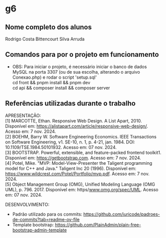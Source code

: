 # g6



## Nome completo dos alunos

Rodrigo Costa Bittencourt Silva Arruda  

## Comandos para por o projeto em funcionamento  
  
- OBS: Para iniciar o projeto, é necessário iniciar o banco de dados MySQL na porta 3307 (ou de sua escolha, alterando o arquivo Conexao.php) e rodar o script 'setup.sql'  
cd front && pnpm install && pnpm dev  
cd api && composer install && composer server  

## Referências utilizadas durante o trabalho

APRESENTAÇÃO:  
[1] MARCOTTE, Ethan. Responsive Web Design. A List Apart, 2010. Disponível em: https://alistapart.com/article/responsive-web-design/. Acesso em: 7 nov. 2024.  
[2] BOEHM, Barry W. Software Engineering Economics. IEEE Transactions on Software Engineering, v1. SE-10, n. 1, p. 4-21, jan. 1984. DOI: 10.1109/TSE.1984.50101932. Acesso em: 07 nov. 2024.  
[3] BOOTSTRAP. Powerful, extensible, and feature-packed frontend toolkit1. Disponível em: https://getbootstrap.com. Acesso em: 7 nov. 2024.  
[4] Potel, Mike. "MVP: Model-View-Presenter the Taligent programming model for C++ and Java." Taligent Inc 20 (1996). Disponível em: https://www.wildcrest.com/Potel/Portfolio/mvp.pdf. Acesso em: 7 nov. 2024.  
[5] Object Management Group (OMG), Unified Modeling Language (OMG UML), p. 796. 2017. Disponível em: https/www.omg.org/spec/UML. Acesso em: 07 nov. 2024.  
  
DESENVOLVIMENTO:  
- Padrão utilizado para os commits: https://github.com/iuricode/padroes-de-commits?tab=readme-ov-file  
- Template bootstrap: https://github.com/PlainAdmin/plain-free-bootstrap-admin-template  
